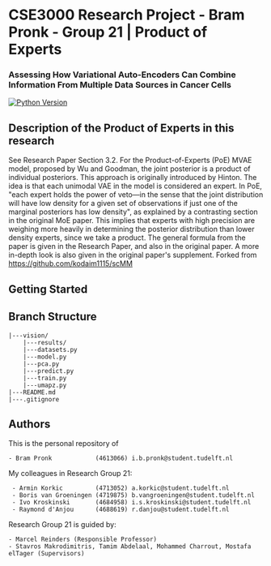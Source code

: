 # CSE3000 Research Project - Bram Pronk - Group 21 | Product of Experts
### Assessing How Variational Auto-Encoders Can Combine Information From Multiple Data Sources in Cancer Cells

[![Python Version](https://img.shields.io/static/v1.svg?label=minimal_python_version&message=3.8.8&color=blue)](https://www.python.org/downloads)

## Description of the Product of Experts in this research
See Research Paper Section 3.2.
For the Product-of-Experts (PoE) MVAE model, proposed by Wu and Goodman, the joint posterior is a product of individual posteriors. This approach is originally introduced by Hinton. The idea is that each unimodal VAE in the model is considered an expert. In PoE, "each expert holds the power of veto—in the sense that the joint distribution will have low density for a given set of observations if just one of the marginal posteriors has low density", as explained by a contrasting section in the original MoE paper. This implies that experts with high precision are weighing more heavily in determining the posterior distribution than lower density experts, since we take a product. The general formula from the paper is given in the Research Paper, and also in the original paper. A more in-depth look is also given in the original paper's supplement.
Forked from https://github.com/kodaim1115/scMM

## Getting Started
<!---

This section should contain installation, testing, and running instructions for people who want to get started with the project. 

- These instructions should work on a clean system.
- These instructions should work without having to install an IDE.
- You can specify that the user should have a certain operating system.

--->
 
## Branch Structure
```
|---vision/
    |---results/
    |---datasets.py
    |---model.py
    |---pca.py
    |---predict.py
    |---train.py
    |---umapz.py
|---README.md
|---.gitignore
```


## Authors
This is the personal repository of

    - Bram Pronk            (4613066) i.b.pronk@student.tudelft.nl

My colleagues in Research Group 21:

     - Armin Korkic         (4713052) a.korkic@student.tudelft.nl
     - Boris van Groeningen (4719875) b.vangroeningen@student.tudelft.nl
     - Ivo Kroskinski       (4684958) i.s.kroskinski@student.tudelft.nl
     - Raymond d'Anjou      (4688619) r.danjou@student.tudelft.nl

Research Group 21 is guided by:
    
    - Marcel Reinders (Responsible Professor)
    - Stavros Makrodimitris, Tamim Abdelaal, Mohammed Charrout, Mostafa elTager (Supervisors)
